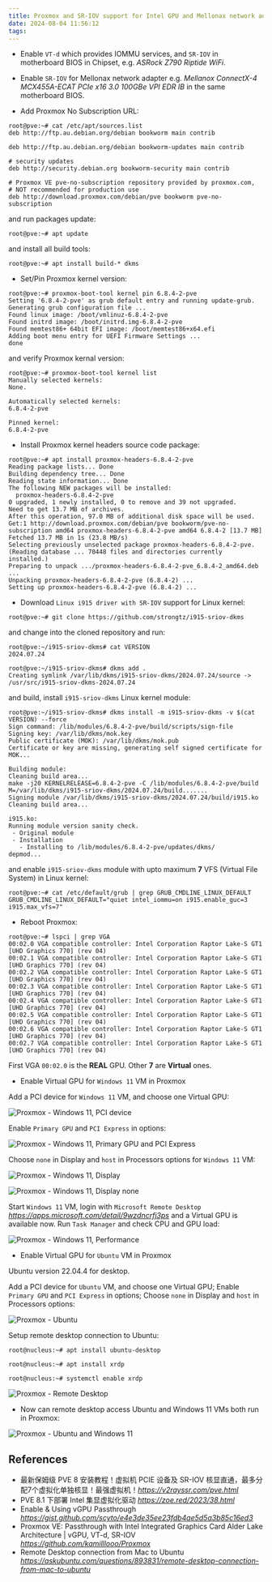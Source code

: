 ```yaml
---
title: Proxmox and SR-IOV support for Intel GPU and Mellonax network adapter
date: 2024-08-04 11:56:12
tags:
---
```


- Enable `VT-d` which provides IOMMU services, and `SR-IOV` in motherboard BIOS in Chipset, e.g. _ASRock Z790 Riptide WiFi_.

- Enable `SR-IOV` for Mellonax network adapter e.g. _Mellanox ConnectX-4 MCX455A-ECAT PCIe x16 3.0 100GBe VPI EDR IB_ in the same motherboard BIOS.

- Add Proxmox No Subscription URL:

```
root@pve:~# cat /etc/apt/sources.list
deb http://ftp.au.debian.org/debian bookworm main contrib

deb http://ftp.au.debian.org/debian bookworm-updates main contrib

# security updates
deb http://security.debian.org bookworm-security main contrib

# Proxmox VE pve-no-subscription repository provided by proxmox.com,
# NOT recommended for production use
deb http://download.proxmox.com/debian/pve bookworm pve-no-subscription
```

and run packages update:

```
root@pve:~# apt update
```

and install all build tools:

```
root@pve:~# apt install build-* dkms
```

- Set/Pin Proxmox kernel version:

```
root@pve:~# proxmox-boot-tool kernel pin 6.8.4-2-pve
Setting '6.8.4-2-pve' as grub default entry and running update-grub.
Generating grub configuration file ...
Found linux image: /boot/vmlinuz-6.8.4-2-pve
Found initrd image: /boot/initrd.img-6.8.4-2-pve
Found memtest86+ 64bit EFI image: /boot/memtest86+x64.efi
Adding boot menu entry for UEFI Firmware Settings ...
done
```

and verify Proxmox kernal version:

```
root@pve:~# proxmox-boot-tool kernel list
Manually selected kernels:
None.

Automatically selected kernels:
6.8.4-2-pve

Pinned kernel:
6.8.4-2-pve
```

- Install Proxmox kernel headers source code package:

```
root@pve:~# apt install proxmox-headers-6.8.4-2-pve
Reading package lists... Done
Building dependency tree... Done
Reading state information... Done
The following NEW packages will be installed:
  proxmox-headers-6.8.4-2-pve
0 upgraded, 1 newly installed, 0 to remove and 39 not upgraded.
Need to get 13.7 MB of archives.
After this operation, 97.0 MB of additional disk space will be used.
Get:1 http://download.proxmox.com/debian/pve bookworm/pve-no-subscription amd64 proxmox-headers-6.8.4-2-pve amd64 6.8.4-2 [13.7 MB]
Fetched 13.7 MB in 1s (23.8 MB/s)
Selecting previously unselected package proxmox-headers-6.8.4-2-pve.
(Reading database ... 70448 files and directories currently installed.)
Preparing to unpack .../proxmox-headers-6.8.4-2-pve_6.8.4-2_amd64.deb ...
Unpacking proxmox-headers-6.8.4-2-pve (6.8.4-2) ...
Setting up proxmox-headers-6.8.4-2-pve (6.8.4-2) ...
```

- Download `Linux i915 driver with SR-IOV` support for Linux kernel:

```
root@pve:~# git clone https://github.com/strongtz/i915-sriov-dkms
```

and change into the cloned repository and run:

```
root@pve:~/i915-sriov-dkms# cat VERSION
2024.07.24

root@pve:~/i915-sriov-dkms# dkms add .
Creating symlink /var/lib/dkms/i915-sriov-dkms/2024.07.24/source -> /usr/src/i915-sriov-dkms-2024.07.24
```

and build, install `i915-sriov-dkms` Linux kernel module:

```
root@pve:~/i915-sriov-dkms# dkms install -m i915-sriov-dkms -v $(cat VERSION) --force
Sign command: /lib/modules/6.8.4-2-pve/build/scripts/sign-file
Signing key: /var/lib/dkms/mok.key
Public certificate (MOK): /var/lib/dkms/mok.pub
Certificate or key are missing, generating self signed certificate for MOK...

Building module:
Cleaning build area...
make -j20 KERNELRELEASE=6.8.4-2-pve -C /lib/modules/6.8.4-2-pve/build M=/var/lib/dkms/i915-sriov-dkms/2024.07.24/build.......
Signing module /var/lib/dkms/i915-sriov-dkms/2024.07.24/build/i915.ko
Cleaning build area...

i915.ko:
Running module version sanity check.
 - Original module
 - Installation
   - Installing to /lib/modules/6.8.4-2-pve/updates/dkms/
depmod...
```

and enable `i915-sriov-dkms` module with upto maximum **7** VFS (Virtual File System) in Linux kernel:

```
root@pve:~# cat /etc/default/grub | grep GRUB_CMDLINE_LINUX_DEFAULT
GRUB_CMDLINE_LINUX_DEFAULT="quiet intel_iommu=on i915.enable_guc=3 i915.max_vfs=7"
```

- Reboot Proxmox:

```
root@pve:~# lspci | grep VGA
00:02.0 VGA compatible controller: Intel Corporation Raptor Lake-S GT1 [UHD Graphics 770] (rev 04)
00:02.1 VGA compatible controller: Intel Corporation Raptor Lake-S GT1 [UHD Graphics 770] (rev 04)
00:02.2 VGA compatible controller: Intel Corporation Raptor Lake-S GT1 [UHD Graphics 770] (rev 04)
00:02.3 VGA compatible controller: Intel Corporation Raptor Lake-S GT1 [UHD Graphics 770] (rev 04)
00:02.4 VGA compatible controller: Intel Corporation Raptor Lake-S GT1 [UHD Graphics 770] (rev 04)
00:02.5 VGA compatible controller: Intel Corporation Raptor Lake-S GT1 [UHD Graphics 770] (rev 04)
00:02.6 VGA compatible controller: Intel Corporation Raptor Lake-S GT1 [UHD Graphics 770] (rev 04)
00:02.7 VGA compatible controller: Intel Corporation Raptor Lake-S GT1 [UHD Graphics 770] (rev 04)
```

First VGA `00:02.0` is the **REAL** GPU. Other **7** are **Virtual** ones.

- Enable Virtual GPU for `Windows 11` VM in Proxmox

Add a PCI device for `Windows 11` VM, and choose one Virtual GPU:

![Proxmox - Windows 11, PCI device](/img/Proxmox%20-%20Windows%2011,%20PCI%20device.png "Proxmox - Windows 11, PCI device")

Enable `Primary GPU` and `PCI Express` in options:

![Proxmox - Windows 11, Primary GPU and PCI Express](/img/Proxmox%20-%20Windows%2011,%20Primary%20GPU%20and%20PCI%20Express.png "Proxmox - Windows 11, Primary GPU and PCI Express")

Choose `none` in Display and `host` in Processors options for `Windows 11` VM:

![Proxmox - Windows 11, Display](/img/Proxmox%20-%20Windows%2011,%20Display.png "Proxmox - Windows 11, Display")

![Proxmox - Windows 11, Display none](/img/Proxmox%20-%20Windows%2011,%20Display%20none.png "Proxmox - Windows 11, Display none")

Start `Windows 11` VM, login with `Microsoft Remote Desktop` _https://apps.microsoft.com/detail/9wzdncrfj3ps_ and a Virtual GPU is available now. Run `Task Manager` and check CPU and GPU load:

![Proxmox - Windows 11, Performance](/img/Proxmox%20-%20Windows%2011,%20Performance.png "Proxmox - Windows 11, Performance")

- Enable Virtual GPU for `Ubuntu` VM in Proxmox

Ubuntu version 22.04.4 for desktop.

Add a PCI device for `Ubuntu` VM, and choose one Virtual GPU; Enable `Primary GPU` and `PCI Express` in options; Choose `none` in Display and `host` in Processors options:

![Proxmox - Ubuntu](/img/Proxmox%20-%20Ubuntu.png "Proxmox - Ubuntu")

Setup remote desktop connection to Ubuntu:

```
root@nucleus:~# apt install ubuntu-desktop

root@nucleus:~# apt install xrdp

root@nucleus:~# systemctl enable xrdp
```

![Proxmox - Remote Desktop](/img/Proxmox%20-%20Remote%20Desktop.png "Proxmox - Remote Desktop")

- Now can remote desktop access Ubuntu and Windows 11 VMs both run in Proxmox:

![Proxmox - Ubuntu and Windows 11](/img/Proxmox%20-%20Ubuntu%20and%20Windows%2011.jpg "Proxmox - Ubuntu and Windows 11")

References
----------

- 最新保姆级 PVE 8 安装教程！虚拟机 PCIE 设备及 SR-IOV 核显直通，最多分配7个虚拟化单独核显！最强虚拟机！_https://v2rayssr.com/pve.html_
- PVE 8.1 下部署 Intel 集显虚拟化驱动 _https://zoe.red/2023/38.html_
- Enable & Using vGPU Passthrough _https://gist.github.com/scyto/e4e3de35ee23fdb4ae5d5a3b85c16ed3_
- Proxmox VE: Passthrough with Intel Integrated Graphics Card Alder Lake Architecture | vGPU, VT-d, SR-IOV _https://github.com/kamilllooo/Proxmox_
- Remote Desktop connection from Mac to Ubuntu _https://askubuntu.com/questions/893831/remote-desktop-connection-from-mac-to-ubuntu_
